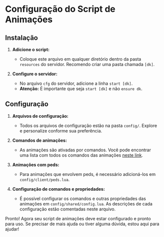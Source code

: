 # Configuração do Script de Animações

## Instalação

1. **Adicione o script:**
   - Coloque este arquivo em qualquer diretório dentro da pasta `resources` do servidor. Recomendo criar uma pasta chamada `[dk]`.

2. **Configure o servidor:**
   - No arquivo `cfg` do servidor, adicione a linha `start [dk]`.
   - **Atenção:** É importante que seja `start [dk]` e não `ensure dk`.

## Configuração

1. **Arquivos de configuração:**
   - Todos os arquivos de configuração estão na pasta `config/`. Explore e personalize conforme sua preferência.

2. **Comandos de animações:**
   - As animações são ativadas por comandos. Você pode encontrar uma lista com todos os comandos das animações [neste link](https://discord.com/channels/904538928277766194/1263227455179853844).

3. **Animações com peds:**
   - Para animações que envolvem peds, é necessário adicioná-los em `config/client/peds.lua`.

4. **Configuração de comandos e propriedades:**
   - É possível configurar os comandos e outras propriedades das animações em `config/shared/config.lua`. As descrições de cada configuração estão comentadas neste arquivo.

Pronto! Agora seu script de animações deve estar configurado e pronto para uso. Se precisar de mais ajuda ou tiver alguma dúvida, estou aqui para ajudar!
